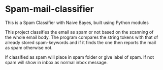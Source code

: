 # Spam-mail-classifier

This is a Spam Classifier with Naive Bayes, built using Python modules

This project classifies the email as spam or not based on the scanning of the whole email body. The program compares the string tokens with that of already stored spam-keywords and if it finds the one then reports the mail as spam otherwise not.

If classified as spam will place in spam folder or give label of spam. If not spam will show in inbox as normal inbox message.
